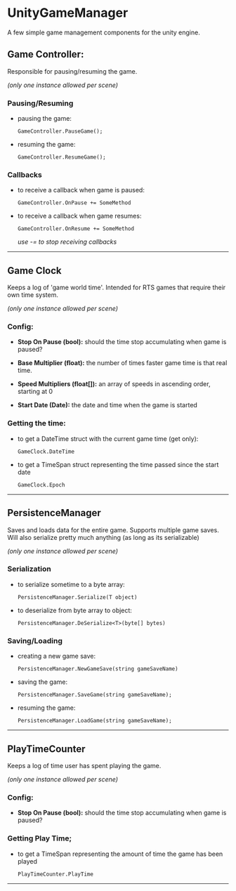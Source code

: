# UnityGameManager
A few simple game management components for the unity engine.


## Game Controller:
Responsible for pausing/resuming the game.

*(only one instance allowed per scene)*


  ### Pausing/Resuming

  * pausing the game:

        GameController.PauseGame();

  * resuming the game:

        GameController.ResumeGame();


  ### Callbacks
  * to receive a callback when game is paused:

        GameController.OnPause += SomeMethod

  * to receive a callback when game resumes:

        GameController.OnResume += SomeMethod

    *use -= to stop receiving callbacks*
---

## Game Clock
Keeps a log of 'game world time'.
Intended for RTS games that require their own time system.

*(only one instance allowed per scene)*

  ### Config:
  * __Stop On Pause (bool):__ should the time stop accumulating when game is paused?
  
  * __Base Multiplier (float):__ the number of times faster game time is that real time.
  
  * __Speed Multipliers (float[]):__ an array of speeds in ascending order, starting at 0
  
  * __Start Date (Date):__ the date and time when the game is started
  
  
  ### Getting the time:
  * to get a DateTime struct with the current game time (get only):
  
        GameClock.DateTime
      
  * to get a TimeSpan struct representing the time passed since the start date
  
        GameClock.Epoch
  
---
  
## PersistenceManager
Saves and loads data for the entire game.
Supports multiple game saves.
Will also serialize pretty much anything (as long as its serializable)
  
*(only one instance allowed per scene)*

  ### Serialization
  * to serialize sometime to a byte array:
  
        PersistenceManager.Serialize(T object)
        
  * to deserialize from byte array to object:
  
        PersistenceManager.DeSerialize<T>(byte[] bytes)
  
  ### Saving/Loading

  * creating a new game save:
  
        PersistenceManager.NewGameSave(string gameSaveName)

  * saving the game:

        PersistenceManager.SaveGame(string gameSaveName);

  * resuming the game:

        PersistenceManager.LoadGame(string gameSaveName);
  
---
  
## PlayTimeCounter
Keeps a log of time user has spent playing the game.

*(only one instance allowed per scene)*

  ### Config:
  * __Stop On Pause (bool):__ should the time stop accumulating when game is paused?
  
  ### Getting Play Time;
  * to get a TimeSpan representing the amount of time the game has been played
  
        PlayTimeCounter.PlayTime

---
